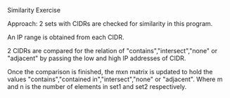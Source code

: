 Similarity Exercise

Approach:
2 sets with CIDRs are checked for similarity in this program.

An IP range is obtained from each CIDR.

2 CIDRs are compared for the relation of "contains","intersect","none" or "adjacent" by passing the low and high IP addresses of CIDR.

Once the comparison is finished, the mxn matrix is updated to hold the values "contains","contained in","intersect","none" or "adjacent".
Where m and n is the number of elements in set1 and set2 respectively.

